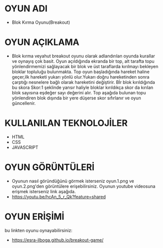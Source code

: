 # OYUN ADI
- Blok Kırma Oyunu(Breakout)
# OYUN AÇIKLAMA
- Blok kırma veyahut breakout oyunu olarak adlandırılan oyunda kurallar ve oynayış çok basit.
Oyun açıldığında ekranda bir top, alt tarafta topu yönlendirmemizi sağlayacak bir blok ve üst taraflarda kırılmayı bekleyen bloklar topluluğu bulunmakta.
Top oyun başladığında hareket haline geçer,ilk hareketi yukarı yönlü olur.Yukarı doğru hareketinden sonra çarptığı nesnelere bağlı olarak hareketini değiştirir.
Bİr blok kırıldığında bu skora Skor:1 şeklinde yansır haliyle bloklar kırıldıkça skor da kırılan blok sayısına eşdeğer sayı değerini alır. Top aşağıda bulunan topu yönlendiren blok dışında bir yere düşerse skor sıfırlanır ve oyun güncellenir.
# KULLANILAN TEKNOLOJİLER
- HTML
- CSS
- JAVASCRIPT
# OYUN GÖRÜNTÜLERİ
- Oyunun nasıl göründüğünü görmek isterseniz oyun.1.png ve oyun.2.png'den görüntülere erişebilirsiniz.
Oyunun youtube videosuna erişmek isterseniz link aşağıda.
- https://youtu.be/hcAn_5_r_Qk?feature=shared
# OYUN ERİŞİMİ
bu linkten oyunu oynayabilirsiniz: 
- https://esra-ilboga.github.io/breakout-game/


